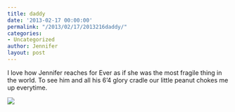 ```yaml
---
title: daddy
date: '2013-02-17 00:00:00'
permalink: "/2013/02/17/2013216daddy/"
categories:
- Uncategorized
author: Jennifer
layout: post
---
```


I love how Jennifer reaches for Ever as if she was the most fragile thing in the world. To see him and all his 6&#8217;4 glory cradle our little peanut chokes me up everytime.<br style="color: rgb(0, 0, 0); font-family: Helvetica; font-size: medium; letter-spacing: normal; line-height: normal; " />

![](http://static1.squarespace.com/static/50db6bb3e4b015296cd43789/50dfa5b1e4b0dc6320e0b5ea/51214f2ee4b02be7eddc9baf/1363551052356/iphone-%28null%29-0.jpg)
